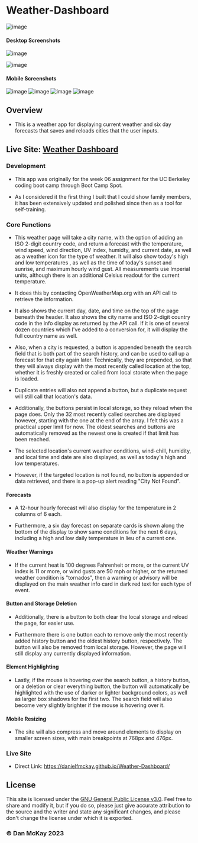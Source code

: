 # Weather-Dashboard

![image](https://img.shields.io/badge/License-GNU_GPL_v3.0-slateblue.svg)

#### Desktop Screenshots
![image](https://user-images.githubusercontent.com/123746582/235308513-0ace5506-6290-4d7c-9bcb-49bac47377f7.png)

![image](https://user-images.githubusercontent.com/123746582/235349801-f5c005c4-59ba-4778-a51e-516c29ecdcf4.png)

#### Mobile Screenshots
![image](https://user-images.githubusercontent.com/123746582/235350508-be3d2b57-f77f-450f-aeaa-2f254c580ae8.png) ![image](https://user-images.githubusercontent.com/123746582/235350491-9be534d6-6ff1-4c6f-bb9b-b6caa6ad92b5.png)
![image](https://user-images.githubusercontent.com/123746582/235350403-232fae95-ac37-406b-8009-7b048d790d1b.png) ![image](https://user-images.githubusercontent.com/123746582/235350188-2897fdb6-6b92-4626-a3a4-82368b14e91e.png)

## Overview
* This is a weather app for displaying current weather and six day forecasts that saves and reloads cities that the user inputs.

## Live Site: [Weather Dashboard](https://danielfmckay.github.io/Weather-Dashboard/) 

### Development

* This app was originally for the week 06 assignment for the UC Berkeley coding boot camp through Boot Camp Spot.

* As I considered it the first thing I built that I could show family members, it has been extensively updated and polished since then as a tool for self-training.

### Core Functions

* This weather page will take a city name, with the option of adding an ISO 2-digit country code, and return a forecast with the temperature, wind speed, wind direction, UV index, humidty, and current date, as well as a weather icon for the type of weather. It will also show today's high and low temperatures , as well as the time of today's sunset and sunrise, and maximum hourly wind gust. All measurements use Imperial units, although there is an additional Celsius readout for the current temperature.

* It does this by contacting OpenWeatherMap.org with an API call to retrieve the information.

* It also shows the current day, date, and time on the top of the page beneath the header. It also shows the city name and ISO 2-digit country code in the info display  as returned by the API call. If it is one of several dozen countries which I've added to a conversion for, it will display the full country name as well.

* Also, when a city is requested, a button is appended beneath the search field that is both part of the search history, and can be used to call up a forecast for that city again later. Technically, they are prepended, so that they will always display with the most recently called location at the top, whether it is freshly created or called from local storate when the page is loaded.

* Duplicate entries will also not append a button, but a duplicate request will still call that location's data.

* Additionally, the buttons persist in local storage, so they reload when the page does. Only the 32 most recently called searches are displayed however, starting with the one at the end of the array. I felt this was a practical upper limit for now. The oldest searches and buttons are automatically removed as the newest one is created if that limit has been reached.

* The selected location's current weather conditions, wind-chill, humidity, and local time and date are also displayed, as well as today's high and low temperatures.

* However, if the targeted location is not found, no button is appended or data retrieved, and there is a pop-up alert reading "City Not Found".

#### Forecasts

* A 12-hour hourly forecast will also display for the temperature in 2 columns of 6 each.

* Furthermore, a six day forecast on separate cards is shown along the bottom of the display to show same conditions for the next 6 days, including a high and low daily temperature in lieu of a current one.

#### Weather Warnings

* If the current heat is 100 degrees Fahrenheit or more, or the current UV index is 11 or more, or wind gusts are 50 mph or higher, or the returned weather condition is "tornados", then a warning or advisory will be displayed on the main weather info card in dark red text for each type of event.

#### Button and Storage Deletion

* Additionally, there is a button to both clear the local storage and reload the page, for easier use.

* Furthermore there is one button each to remove only the most recently added history button and the oldest history button, respectively. The button will also be removed from local storage. However, the page will still display any currently displayed information.


#### Element Highlighting

* Lastly, if the mouse is hovering over the search button, a history button, or a deletion or clear everything button, the button will automatically be highlighted with the use of darker or lighter background colors, as well as larger box shadows for the first two. The search field will also become very slightly brighter if the mouse is hovering over it.

#### Mobile Resizing

* The site will also compress and move around elements to display on smaller screen sizes, with main breakpoints at 768px and 476px.

### Live Site
* Direct Link: https://danielfmckay.github.io/Weather-Dashboard/

## License
This site is licensed under the [GNU General Public License v3.0](https://choosealicense.com/licenses/gpl-3.0/). Feel free to share and modify it, but if you do so, please just give accurate attribution to the source and the writer and state any significant changes, and please don't change the license under which it is exported.

### © Dan McKay 2023

